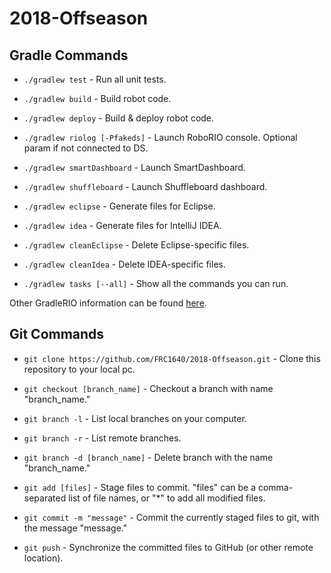 # 2018-Offseason

## Gradle Commands

- ```./gradlew test``` - Run all unit tests.
- ```./gradlew build``` - Build robot code.
- ```./gradlew deploy``` - Build & deploy robot code.
- ```./gradlew riolog [-Pfakeds]``` - Launch RoboRIO console. Optional param if not connected to DS.

- ```./gradlew smartDashboard``` - Launch SmartDashboard.
- ```./gradlew shuffleboard``` - Launch Shuffleboard dashboard.

- ```./gradlew eclipse``` - Generate files for Eclipse.
- ```./gradlew idea``` - Generate files for IntelliJ IDEA.

- ```./gradlew cleanEclipse``` - Delete Eclipse-specific files.
- ```./gradlew cleanIdea``` - Delete IDEA-specific files.

- ```./gradlew tasks [--all]``` - Show all the commands you can run.

Other GradleRIO information can be found [here](https://github.com/wpilibsuite/GradleRIO "GradleRIO Github").

## Git Commands

- ```git clone https://github.com/FRC1640/2018-Offseason.git``` - Clone this repository to your local pc.

- ```git checkout [branch_name]``` - Checkout a branch with name "branch_name."
- ```git branch -l``` - List local branches on your computer.
- ```git branch -r``` - List remote branches.
- ```git branch -d [branch_name]``` - Delete branch with the name "branch_name."

- ```git add [files]``` - Stage files to commit. "files" can be a comma-separated list of file names, or "*" to add all modified files.
- ```git commit -m "message"``` - Commit the currently staged files to git, with the message "message."
- ```git push``` - Synchronize the committed files to GitHub (or other remote location).